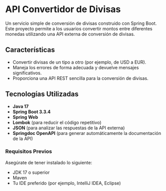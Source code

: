 # API Convertidor de Divisas

Un servicio simple de conversión de divisas construido con Spring Boot. Este proyecto permite a los usuarios convertir montos entre diferentes monedas utilizando una API externa de conversión de divisas.

## Características

- Convertir divisas de un tipo a otro (por ejemplo, de USD a EUR).
- Maneja los errores de forma adecuada y devuelve mensajes significativos.
- Proporciona una API REST sencilla para la conversión de divisas.

## Tecnologías Utilizadas

- **Java 17**
- **Spring Boot 3.3.4**
- **Spring Web**
- **Lombok** (para reducir el código repetitivo)
- **JSON** (para analizar las respuestas de la API externa)
- **Springdoc OpenAPI** (para generar automáticamente la documentación de la API)

### Requisitos Previos

Asegúrate de tener instalado lo siguiente:

- JDK 17 o superior
- Maven
- Tu IDE preferido (por ejemplo, IntelliJ IDEA, Eclipse)